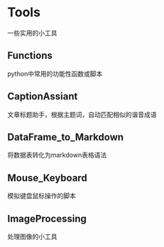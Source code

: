 # Tools
一些实用的小工具

## Functions
python中常用的功能性函数或脚本

## CaptionAssiant
文章标题助手，根据主题词，自动匹配相似的谐音成语

## DataFrame_to_Markdown
将数据表转化为markdown表格语法

## Mouse_Keyboard
模拟键盘鼠标操作的脚本

## ImageProcessing
处理图像的小工具

